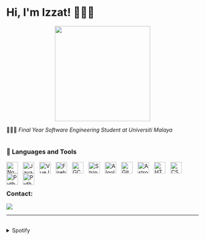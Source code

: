# Hi, I'm Izzat! 🧑🏻‍💻

<div style="text-align: center;">
  <img src="https://i.pinimg.com/originals/8b/35/fe/8b35fef55fba1a201c9c7a11d3ec3d64.gif" width="250">
</div>



🧑🏻‍🎓 <i>Final Year Software Engineering Student at Universiti Malaya</i>

#

### 🧰 Languages and Tools

<img align="left" alt="NodeJS" width="30px" style="padding-right:10px;" src="https://cdn.jsdelivr.net/gh/devicons/devicon/icons/nodejs/nodejs-plain-wordmark.svg"/>
<img align="left" alt="Javascript" width="30px" style="padding-right:10px;" src="https://cdn.jsdelivr.net/gh/devicons/devicon/icons/javascript/javascript-original.svg"/>
<img align="left" alt="VueJS" width="30px" style="padding-right:10px;" src="https://cdn.jsdelivr.net/gh/devicons/devicon/icons/vuejs/vuejs-original.svg"/>
<img align="left" alt="Firebase" width="30px" style="padding-right:10px;" src="https://cdn.jsdelivr.net/gh/devicons/devicon/icons/firebase/firebase-plain.svg"/>
<img align="left" alt="GCP" width="30px" style="padding-right:10px;" src="https://user-images.githubusercontent.com/25181517/183911547-990692bc-8411-4878-99a0-43506cdb69cf.png"/>
<img align="left" alt="Stripe" width="30px" style="padding-right:10px;" src="https://cdn-icons-png.flaticon.com/512/5968/5968382.png"/>
<img align="left" alt="Algolia" width="30px" style="padding-right:10px;" src="https://cdn-icons-png.flaticon.com/512/5969/5969003.png"/>
<img align="left" alt="Git" width="30px" style="padding-right:10px;" src="https://cdn.jsdelivr.net/gh/devicons/devicon/icons/git/git-original.svg"/>
<picture>
  <source media="(prefers-color-scheme: dark)" srcset="https://astro.build/assets/press/logomark-dark.png">
  <source media="(prefers-color-scheme: light)" srcset="https://astro.build/assets/press/logomark-light.svg">
  <img align="left" alt="Astro" width="30px" style="padding-right:10px;" src="https://astro.build/assets/press/logomark-dark.png"/>
</picture>
<img align="left" alt="HTML" width="30px" style="padding-right:10px;" src="https://cdn.jsdelivr.net/gh/devicons/devicon/icons/html5/html5-plain.svg"/>
<img align="left" alt="CSS" width="30px" style="padding-right:10px;" src="https://cdn.jsdelivr.net/gh/devicons/devicon/icons/css3/css3-plain.svg"/>
<img align="left" alt="Python" width="30px" style="padding-right:10px;" src="https://cdn.jsdelivr.net/gh/devicons/devicon/icons/python/python-original-wordmark.svg"/>
<img align="left" alt="Python" width="30px" style="padding-right:10px;" src="https://cdn.jsdelivr.net/gh/devicons/devicon/icons/java/java-original.svg"/>
<br>
<br>

#

### Contact:
<a href="mailto:izzathaikalzainal@gmail.com"><img src="https://img.shields.io/badge/Gmail-D14836?style=for-the-badge&logo=gmail&logoColor=white"></a>

---
<br>

<details><summary>Spotify</summary>
This section updates <em>automatically</em> (If there is any changes).<br>
Since I like listening to music, it might be interesting to share my top tracks with 3 different timeframes.

<table>
<tr><th style="text-align:center">~ 4 Weeks</th><th style="text-align:center">~ 6 Months</th><th style="text-align:center">~ Several Years</th></tr>
<tr><td>

|No.|      Song       |
|:-:|:---------------:|
| 1 | <p align="center"><img id="shortImg_1" src="https://i.scdn.co/image/ab67616d000048510fc598038040859794c600e2" width="64" height="64"><br/><b id="shortTitle_1">Supernova</b><br/><i id="shortArtist_1">aespa</i></p> |
| 2 | <p align="center"><img id="shortImg_2" src="https://i.scdn.co/image/ab67616d00004851c9c9aaadb2d6d3d44be06332" width="64" height="64"><br/><b id="shortTitle_2">See that?</b><br/><i id="shortArtist_2">NMIXX</i></p> |
| 3 | <p align="center"><img id="shortImg_3" src="https://i.scdn.co/image/ab67616d00004851de5d7fcc7c044c9813e99b33" width="64" height="64"><br/><b id="shortTitle_3">Roller Coaster</b><br/><i id="shortArtist_3">NMIXX</i></p> |
| 4 | <p align="center"><img id="shortImg_4" src="https://i.scdn.co/image/ab67616d000048514b32002f8a5e4ee2a5db5ace" width="64" height="64"><br/><b id="shortTitle_4">Love Me Like This</b><br/><i id="shortArtist_4">NMIXX</i></p> |
| 5 | <p align="center"><img id="shortImg_5" src="https://i.scdn.co/image/ab67616d0000485181d97a31253b898bc4149195" width="64" height="64"><br/><b id="shortTitle_5">Run For Roses</b><br/><i id="shortArtist_5">NMIXX</i></p> |

</td><td>

|No.|      Song       |
|:-:|:---------------:|
| 1 | <p align="center"><img id="mediumImg_1" src="https://i.scdn.co/image/ab67616d0000485181d97a31253b898bc4149195" width="64" height="64"><br/><b id="mediumTitle_1">Run For Roses</b><br/><i id="mediumArtist_1">NMIXX</i></p> |
| 2 | <p align="center"><img id="mediumImg_2" src="https://i.scdn.co/image/ab67616d0000485181d97a31253b898bc4149195" width="64" height="64"><br/><b id="mediumTitle_2">DASH</b><br/><i id="mediumArtist_2">NMIXX</i></p> |
| 3 | <p align="center"><img id="mediumImg_3" src="https://i.scdn.co/image/ab67616d000048514b32002f8a5e4ee2a5db5ace" width="64" height="64"><br/><b id="mediumTitle_3">Love Me Like This</b><br/><i id="mediumArtist_3">NMIXX</i></p> |
| 4 | <p align="center"><img id="mediumImg_4" src="https://i.scdn.co/image/ab67616d00004851de5d7fcc7c044c9813e99b33" width="64" height="64"><br/><b id="mediumTitle_4">Roller Coaster</b><br/><i id="mediumArtist_4">NMIXX</i></p> |
| 5 | <p align="center"><img id="mediumImg_5" src="https://i.scdn.co/image/ab67616d00004851eb1b1bb1651e8cca563f3967" width="64" height="64"><br/><b id="mediumTitle_5">DICE</b><br/><i id="mediumArtist_5">NMIXX</i></p> |

</td><td>

|No.|      Song       |
|:-:|:---------------:|
| 1 | <p align="center"><img id="longImg_1" src="https://i.scdn.co/image/ab67616d00004851c7b6b2976e38a802eebff046" width="64" height="64"><br/><b id="longTitle_1">MY BAG</b><br/><i id="longArtist_1">(G)I-DLE</i></p> |
| 2 | <p align="center"><img id="longImg_2" src="https://i.scdn.co/image/ab67616d00004851c7b6b2976e38a802eebff046" width="64" height="64"><br/><b id="longTitle_2">Never Stop Me</b><br/><i id="longArtist_2">(G)I-DLE</i></p> |
| 3 | <p align="center"><img id="longImg_3" src="https://i.scdn.co/image/ab67616d00004851a991995542d50a691b9ae5be" width="64" height="64"><br/><b id="longTitle_3">ANTIFRAGILE</b><br/><i id="longArtist_3">LE SSERAFIM</i></p> |
| 4 | <p align="center"><img id="longImg_4" src="https://i.scdn.co/image/ab67616d000048517ff1c1d0d05e123f895635fe" width="64" height="64"><br/><b id="longTitle_4">DUMB DUMB</b><br/><i id="longArtist_4">JEON SOMI</i></p> | 
| 5 | <p align="center"><img id="longImg_5" src="https://i.scdn.co/image/ab67616d00004851580ac3ad7dfc81e509171120" width="64" height="64"><br/><b id="longTitle_5">Hard to Love</b><br/><i id="longArtist_5">BLACKPINK</i></p> |
</td></tr> </table>

</details>
